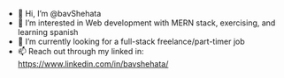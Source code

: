 - 👋 Hi, I’m @bavShehata
- 👀 I’m interested in Web development with MERN stack, exercising, and learning spanish
- 🌱 I’m currently looking for a full-stack freelance/part-timer job
- 📫 Reach out through my linked in: https://www.linkedin.com/in/bavshehata/

<!---
bavShehata/bavShehata is a ✨ special ✨ repository because its `README.md` (this file) appears on your GitHub profile.
You can click the Preview link to take a look at your changes.
--->
